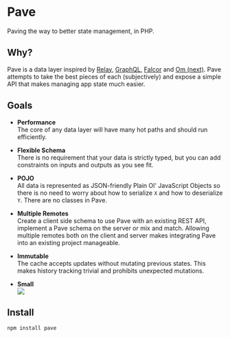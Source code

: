 # Pave
Paving the way to better state management, in PHP.

## Why?

Pave is a data layer inspired by [Relay], [GraphQL], [Falcor] and [Om (next)].
Pave attempts to take the best pieces of each (subjectively) and expose a simple
API that makes managing app state much easier.

## Goals

- **Performance**<br>
  The core of any data layer will have many hot paths and should run
  efficiently.

- **Flexible Schema**<br>
  There is no requirement that your data is strictly typed,
  but you can add constraints on inputs and outputs as you see fit.

- **POJO**<br>
  All data is represented as JSON-friendly Plain Ol' JavaScript
  Objects so there is no need to worry about how to serialize `X` and how to
  deserialize `Y`. There are no classes in Pave.

- **Multiple Remotes**<br>
  Create a client side schema to use Pave with an existing REST API, implement a
  Pave schema on the server or mix and match. Allowing multiple remotes both on
  the client and server makes integrating Pave into an existing project
  manageable.

- **Immutable**<br>
  The cache accepts updates without mutating previous states. This makes
  history tracking trivial and prohibits unexpected mutations.

- **Small**<br>
  ![](https://badgen.net/bundlephobia/minzip/pave)

## Install

```bash
npm install pave
```

[Falcor]: https://github.com/netflix/falcor
[GraphQL]: https://github.com/facebook/graphql
[Om (next)]: https://github.com/omcljs/om
[Relay]: https://github.com/facebook/relay
